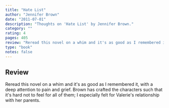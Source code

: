```yaml
---
title: "Hate List"
author: "Jennifer Brown"
date: "2011-07-01"
description: "Thoughts on 'Hate List' by Jennifer Brown."
category: ""
rating: 4
pages: 405
review: "Reread this novel on a whim and it's as good as I remembered it, with a deep attention to pain and grief. Brown has crafted the characters such that it's hard not to feel for all of them; I especially felt for Valerie's relationship with her parents. "
type: "book"
notes: false
---
```


## Review

Reread this novel on a whim and it's as good as I remembered it, with a deep attention to pain and grief. Brown has crafted the characters such that it's hard not to feel for all of them; I especially felt for Valerie's relationship with her parents.
